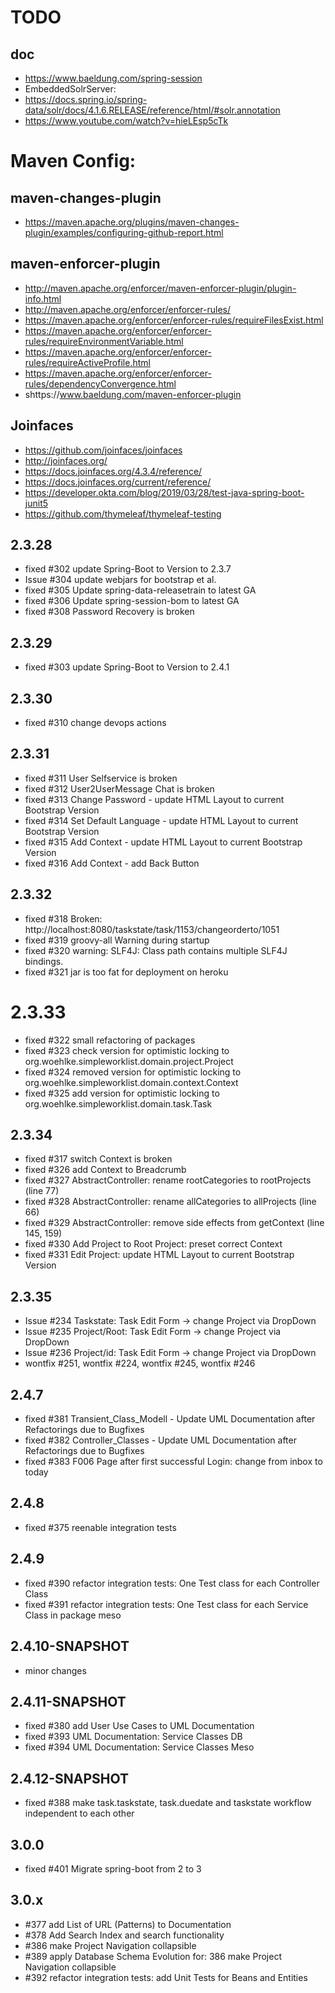 # TODO 

## doc
* https://www.baeldung.com/spring-session
* EmbeddedSolrServer:
* https://docs.spring.io/spring-data/solr/docs/4.1.6.RELEASE/reference/html/#solr.annotation
* https://www.youtube.com/watch?v=hieLEsp5cTk

# Maven Config:
## maven-changes-plugin
* https://maven.apache.org/plugins/maven-changes-plugin/examples/configuring-github-report.html

## maven-enforcer-plugin
* http://maven.apache.org/enforcer/maven-enforcer-plugin/plugin-info.html
* http://maven.apache.org/enforcer/enforcer-rules/
* https://maven.apache.org/enforcer/enforcer-rules/requireFilesExist.html
* https://maven.apache.org/enforcer/enforcer-rules/requireEnvironmentVariable.html
* https://maven.apache.org/enforcer/enforcer-rules/requireActiveProfile.html
* https://maven.apache.org/enforcer/enforcer-rules/dependencyConvergence.html
* shttps://www.baeldung.com/maven-enforcer-plugin

## Joinfaces
* https://github.com/joinfaces/joinfaces
* http://joinfaces.org/
* https://docs.joinfaces.org/4.3.4/reference/
* https://docs.joinfaces.org/current/reference/
* https://developer.okta.com/blog/2019/03/28/test-java-spring-boot-junit5
* https://github.com/thymeleaf/thymeleaf-testing

## 2.3.28
* fixed #302 update Spring-Boot to Version to 2.3.7
* Issue #304 update webjars for bootstrap et al.
* fixed #305 Update spring-data-releasetrain to latest GA
* fixed #306 Update spring-session-bom to latest GA
* fixed #308 Password Recovery is broken

## 2.3.29
* fixed #303 update Spring-Boot to Version to 2.4.1

## 2.3.30
* fixed #310 change devops actions

## 2.3.31
* fixed #311 User Selfservice is broken
* fixed #312 User2UserMessage Chat is broken
* fixed #313 Change Password - update HTML Layout to current Bootstrap Version
* fixed #314 Set Default Language - update HTML Layout to current Bootstrap Version
* fixed #315 Add Context - update HTML Layout to current Bootstrap Version
* fixed #316 Add Context - add Back Button

## 2.3.32
* fixed #318 Broken: http://localhost:8080/taskstate/task/1153/changeorderto/1051
* fixed #319 groovy-all Warning during startup
* fixed #320 warning: SLF4J: Class path contains multiple SLF4J bindings.
* fixed #321 jar is too fat for deployment on heroku

# 2.3.33
* fixed #322 small refactoring of packages
* fixed #323 check version for optimistic locking to org.woehlke.simpleworklist.domain.project.Project
* fixed #324 removed version for optimistic locking to org.woehlke.simpleworklist.domain.context.Context
* fixed #325 add version for optimistic locking to org.woehlke.simpleworklist.domain.task.Task

## 2.3.34
* fixed #317 switch Context is broken
* fixed #326 add Context to Breadcrumb
* fixed #327 AbstractController: rename rootCategories to rootProjects (line 77)
* fixed #328 AbstractController: rename allCategories to allProjects (line 66)
* fixed #329 AbstractController: remove side effects from getContext (line 145, 159) 
* fixed #330 Add Project to Root Project: preset correct Context 
* fixed #331 Edit Project: update HTML Layout to current Bootstrap Version

## 2.3.35  
* Issue #234 Taskstate: Task Edit Form -> change Project via DropDown
* Issue #235 Project/Root: Task Edit Form -> change Project via DropDown
* Issue #236 Project/id: Task Edit Form -> change Project via DropDown
* wontfix #251, wontfix #224, wontfix #245, wontfix #246


## 2.4.7
* fixed #381 Transient_Class_Modell - Update UML Documentation after Refactorings due to Bugfixes
* fixed #382 Controller_Classes - Update UML Documentation after Refactorings due to Bugfixes
* fixed #383 F006 Page after first successful Login: change from inbox to today

## 2.4.8
* fixed #375 reenable integration tests

## 2.4.9
* fixed #390 refactor integration tests: One Test class for each Controller Class
* fixed #391 refactor integration tests: One Test class for each Service Class in package meso

## 2.4.10-SNAPSHOT
* minor changes

## 2.4.11-SNAPSHOT
* fixed #380 add User Use Cases to UML Documentation
* fixed #393 UML Documentation: Service Classes DB
* fixed #394 UML Documentation: Service Classes Meso

## 2.4.12-SNAPSHOT
* fixed #388 make task.taskstate, task.duedate and taskstate workflow independent to each other


## 3.0.0
* fixed #401 Migrate spring-boot from 2 to 3

## 3.0.x
* #377 add List of URL (Patterns) to Documentation
* #378 Add Search Index and search functionality
* #386 make Project Navigation collapsible
* #389 apply Database Schema Evolution for: 386 make Project Navigation collapsible
* #392 refactor integration tests: add Unit Tests for Beans and Entities

